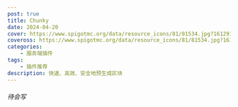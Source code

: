 ```yaml
---
post: true
title: Chunky
date: 2024-04-20
cover: https://www.spigotmc.org/data/resource_icons/81/81534.jpg?1612919814
coveross: https://www.spigotmc.org/data/resource_icons/81/81534.jpg?1612919814
categories: 
    - 服务端插件
tags:
    - 插件推荐
description: 快速、高效、安全地预生成区块
---
```


###### 待会写
